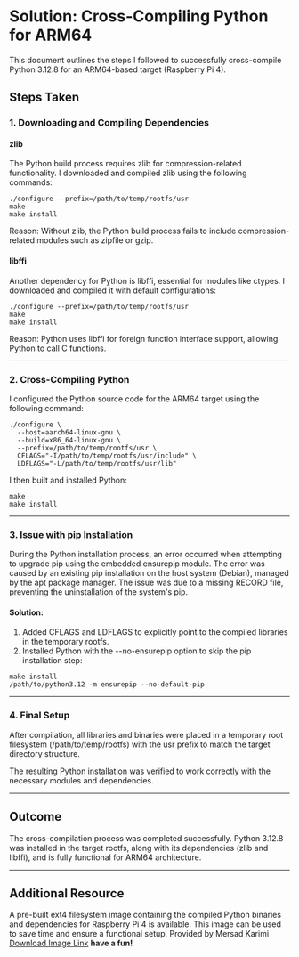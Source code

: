 # Solution: Cross-Compiling Python for ARM64

This document outlines the steps I followed to successfully cross-compile Python 3.12.8 for an ARM64-based target (Raspberry Pi 4).


## Steps Taken

### 1. Downloading and Compiling Dependencies

#### zlib
The Python build process requires zlib for compression-related functionality. I downloaded and compiled zlib using the following commands:
```
./configure --prefix=/path/to/temp/rootfs/usr  
make  
make install  
```
Reason: Without zlib, the Python build process fails to include compression-related modules such as zipfile or gzip.

#### libffi
Another dependency for Python is libffi, essential for modules like ctypes. I downloaded and compiled it with default configurations:
```
./configure --prefix=/path/to/temp/rootfs/usr  
make  
make install  
```
Reason: Python uses libffi for foreign function interface support, allowing Python to call C functions.

---

### 2. Cross-Compiling Python

I configured the Python source code for the ARM64 target using the following command:
```
./configure \
  --host=aarch64-linux-gnu \
  --build=x86_64-linux-gnu \
  --prefix=/path/to/temp/rootfs/usr \
  CFLAGS="-I/path/to/temp/rootfs/usr/include" \
  LDFLAGS="-L/path/to/temp/rootfs/usr/lib"
```
I then built and installed Python:

```
make  
make install  
```
---

### 3. Issue with pip Installation
During the Python installation process, an error occurred when attempting to upgrade pip using the embedded ensurepip module. The error was caused by an existing pip installation on the host system (Debian), managed by the apt package manager. The issue was due to a missing RECORD file, preventing the uninstallation of the system's pip.

#### Solution:
1. Added CFLAGS and LDFLAGS to explicitly point to the compiled libraries in the temporary rootfs.
2. Installed Python with the --no-ensurepip option to skip the pip installation step:
```
make install  
/path/to/python3.12 -m ensurepip --no-default-pip  
```
---

### 4. Final Setup

After compilation, all libraries and binaries were placed in a temporary root filesystem (/path/to/temp/rootfs) with the usr prefix to match the target directory structure.

The resulting Python installation was verified to work correctly with the necessary modules and dependencies.

---

## Outcome

The cross-compilation process was completed successfully. Python 3.12.8 was installed in the target rootfs, along with its dependencies (zlib and libffi), and is fully functional for ARM64 architecture.

---

## Additional Resource

A pre-built ext4 filesystem image containing the compiled Python binaries and dependencies for Raspberry Pi 4 is available. This image can be used to save time and ensure a functional setup.
Provided by Mersad Karimi
[Download Image Link](https://mega.nz/file/Jy8WDJDQ#6PaSjU4r1qIyTmmYovXNCBqRpwjfG9cNF7jx9Y_Bnvc)
**have a fun!**
